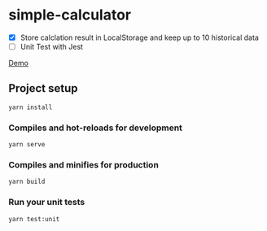 # simple-calculator
- [X] Store calclation result in LocalStorage and keep up to 10 historical data
- [ ] Unit Test with Jest

[Demo](https://williamafil.github.io/simple-calculator/)


## Project setup
```
yarn install
```

### Compiles and hot-reloads for development
```
yarn serve
```

### Compiles and minifies for production
```
yarn build
```

### Run your unit tests
```
yarn test:unit
```
